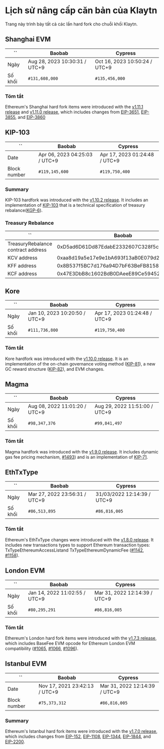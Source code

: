 # Lịch sử nâng cấp căn bản của Klaytn

Trang này trình bày tất cả các lần hard fork cho chuỗi khối Klaytn.

## Shanghai EVM

| ``      | Baobab                        | Cypress                       |
| ------- | ----------------------------- | ----------------------------- |
| Ngày    | Aug 28, 2023 10:30:31 / UTC+9 | Oct 16, 2023 10:50:24 / UTC+9 |
| Số khối | `#131,608,000`                | `#135,456,000`                |

### Tóm tắt

Ethereum's Shanghai hard fork items were introduced with the [v1.11.1 release](https://github.com/klaytn/klaytn/releases/tag/v1.11.1) and [v1.11.0 release](https://github.com/klaytn/klaytn/releases/tag/v1.11.0), which includes changes from [EIP-3651](https://eips.ethereum.org/EIPS/eip-3651), [EIP-3855](https://eips.ethereum.org/EIPS/eip-3855), and [EIP-3860](https://eips.ethereum.org/EIPS/eip-3860)

## KIP-103

| ``           | Baobab                        | Cypress                       |
| ------------ | ----------------------------- | ----------------------------- |
| Date         | Apr 06, 2023 04:25:03 / UTC+9 | Apr 17, 2023 01:24:48 / UTC+9 |
| Block number | `#119,145,600`                | `#119,750,400`                |

### Summary

KIP-103 hardfork was introduced with the [v1.10.2 release](https://github.com/klaytn/klaytn/releases/tag/v1.10.2). It includes an implementation of [KIP-103](https://kips.klaytn.foundation/KIPs/kip-103) that is a technical specification of treasury rebalance([KGP-6](https://govforum.klaytn.foundation/t/kgp-6-proposal-to-establish-a-sustainable-and-verifiable-klay-token-economy/157)).


### Treasury Rebalance

| ``                                 | Baobab                                     | Cypress                                    |
| ---------------------------------- | ------------------------------------------ | ------------------------------------------ |
| TreasuryRebalance contract address | 0xD5ad6D61Dd87EdabE2332607C328f5cc96aeCB95 | 0xD5ad6D61Dd87EdabE2332607C328f5cc96aeCB95 |
| KCV address                        | 0xaa8d19a5e17e9e1bA693f13aB0E079d274a7e51E | 0x4f04251064274252D27D4af55BC85b68B3adD992 |
| KFF address                        | 0x8B537f5BC7d176a94D7bF63BeFB81586EB3D1c0E | 0x85D82D811743b4B8F3c48F3e48A1664d1FfC2C10 |
| KCF address                        | 0x47E3DbB8c1602BdB0DAeeE89Ce59452c4746CA1C | 0xdd4C8d805fC110369D3B148a6692F283ffBDCcd3 |


## Kore
| ``      | Baobab                        | Cypress                       |
| ------- | ----------------------------- | ----------------------------- |
| Ngày    | Jan 10, 2023 10:20:50 / UTC+9 | Apr 17, 2023 01:24:48 / UTC+9 |
| Số khối | `#111,736,800`                | `#119,750,400`                |

### Tóm tắt

Kore hardfork was introduced with the [v1.10.0 release](https://github.com/klaytn/klaytn/releases/tag/v1.10.0). It is an implementation of the on-chain governance voting method ([KIP-81](https://kips.klaytn.foundation/KIPs/kip-81)), a new GC reward structure ([KIP-82](https://kips.klaytn.foundation/KIPs/kip-82)), and EVM changes.



## Magma
| ``      | Baobab                        | Cypress                       |
| ------- | ----------------------------- | ----------------------------- |
| Ngày    | Aug 08, 2022 11:01:20 / UTC+9 | Aug 29, 2022 11:51:00 / UTC+9 |
| Số khối | `#98,347,376`                 | `#99,841,497`                 |

### Tóm tắt

Magma hardfork was introduced with the [v1.9.0 release](https://github.com/klaytn/klaytn/releases/tag/v1.9.0). It includes dynamic gas fee pricing mechanism, [#1493](https://github.com/klaytn/klaytn/pull/1493)) and is an implementation of [KIP-71](https://kips.klaytn.foundation/KIPs/kip-71).

## EthTxType

| ``      | Baobab                        | Cypress                     |
| ------- | ----------------------------- | --------------------------- |
| Ngày    | Mar 27, 2022 23:56:31 / UTC+9 | 31/03/2022 12:14:39 / UTC+9 |
| Số khối | `#86,513,895`                 | `#86,816,005`               |

### Tóm tắt

Ethereum's EthTxType changes were introduced with the [v1.8.0 release](https://github.com/klaytn/klaytn/releases/tag/v1.8.0). It includes new transactions types to support Ethereum transaction types: TxTypeEthereumAccessListand TxTypeEthereumDynamicFee ([#1142](https://github.com/klaytn/klaytn/pull/1142), [#1158](https://github.com/klaytn/klaytn/pull/1158)).

## London EVM

| ``      | Baobab                        | Cypress                       |
| ------- | ----------------------------- | ----------------------------- |
| Ngày    | Jan 14, 2022 11:02:55 / UTC+9 | Mar 31, 2022 12:14:39 / UTC+9 |
| Số khối | `#80,295,291`                 | `#86,816,005`                 |

### Tóm tắt

Ethereum's London hard fork items were introduced with the [v1.7.3 release](https://github.com/klaytn/klaytn/releases/tag/v1.7.3), which includes BaseFee EVM opcode for Ethereum London EVM compatibility ([#1065](https://github.com/klaytn/klaytn/pull/1065), [#1066](https://github.com/klaytn/klaytn/pull/1066), [#1096](https://github.com/klaytn/klaytn/pull/1096)).

## Istanbul EVM

| ``           | Baobab                        | Cypress                       |
| ------------ | ----------------------------- | ----------------------------- |
| Date         | Nov 17, 2021 23:42:13 / UTC+9 | Mar 31, 2022 12:14:39 / UTC+9 |
| Block number | `#75,373,312`                 | `#86,816,005`                 |

### Summary

Ethereum's Istanbul hard fork items were introduced with the [v1.7.0 release](https://github.com/klaytn/klaytn/releases/tag/v1.7.0), which includes changes from [EIP-152](https://eips.ethereum.org/EIPS/eip-152), [EIP-1108](https://eips.ethereum.org/EIPS/eip-1108), [EIP-1344](https://eips.ethereum.org/EIPS/eip-1344), [EIP-1844](https://eips.ethereum.org/EIPS/eip-1844), and [EIP-2200](https://eips.ethereum.org/EIPS/eip-2200).